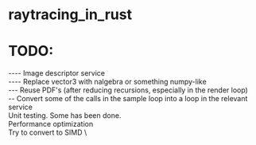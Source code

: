 # raytracing_in_rust

# TODO:
---- Image descriptor service \
---- Replace vector3 with nalgebra or something numpy-like \
--- Reuse PDF's (after reducing recursions, especially in the render loop) \
-- Convert some of the calls in the sample loop into a loop in the relevant service \
Unit testing. Some has been done. \
Performance optimization \
Try to convert to SIMD \
